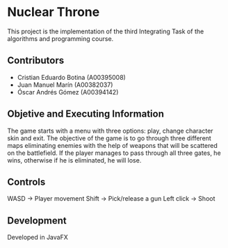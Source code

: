 # Nuclear Throne

This project is the implementation of the third Integrating Task of the algorithms and programming course.

## __Contributors__

- Cristian Eduardo Botina (A00395008)
- Juan Manuel Marín (A00382037)
- Óscar Andrés Gómez (A00394142)

## Objetive and Executing Information

The game starts with a menu with three options: play, change character skin and exit. The objective of the game is to go through three different maps eliminating enemies with the help of weapons that will be scattered on the battlefield. If the player manages to pass through all three gates, he wins, otherwise if he is eliminated, he will lose.

## Controls

WASD -> Player movement
Shift -> Pick/release a gun
Left click -> Shoot

## Development

Developed in JavaFX
